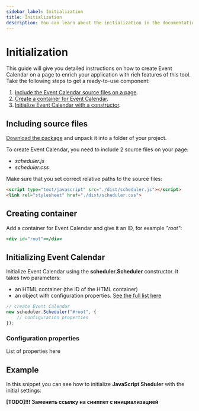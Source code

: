 ```yaml
---
sidebar_label: Initialization
title: Initialization
description: You can learn about the initialization in the documentation of the DHTMLX JavaScript Event Calendar library. Browse developer guides and API reference, try out code examples and live demos, and download a free 30-day evaluation version of DHTMLX Event Calendar.
---
```


# Initialization

This guide will give you detailed instructions on how to create Event Calendar on a page to enrich your application with rich features of this tool. Take the following steps to get a ready-to-use component:

1. [Include the Event Calendar source files on a page](#including-source-files).
2. [Create a container for Event Calendar](#creating-container).
3. [Initialize Event Calendar with a constructor](#initializing-file-manager).

## Including source files

[Download the package](https://dhtmlx.com/docs/products/dhtmlxEventCalendar/download.shtml) and unpack it into a folder of your project.

To create Event Calendar, you need to include 2 source files on your page:

- *scheduler.js*
- *scheduler.css*

Make sure that you set correct relative paths to the source files:

~~~html title="index.html"
<script type="text/javascript" src="./dist/scheduler.js"></script>  
<link rel="stylesheet" href="./dist/scheduler.css">
~~~

## Creating container

Add a container for Event Calendar and give it an ID, for example *"root"*:

~~~jsx title="index.html"
<div id="root"></div>
~~~

## Initializing Event Calendar

Initialize Event Calendar using the **scheduler.Scheduler** constructor. It takes two parameters:

- an HTML container (the ID of the HTML container)
- an object with configuration properties. [See the full list here](#configuration-properties)

~~~jsx title="index.html"
// create Event Calendar
new scheduler.Scheduler("#root", {
    // configuration properties
});
~~~

### Configuration properties

List of properties here

## Example

In this snippet you can see how to initialize **JavaScript Sheduler** with the initial settings:

**[TODO]!!! Заменить ссылку на сниппет с инициализацией**
<iframe src="" frameborder="0" class="snippet_iframe" width="100%" height="500"></iframe>